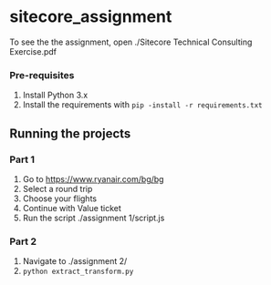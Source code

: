 # sitecore_assignment

To see the the assignment, open ./Sitecore Technical Consulting Exercise.pdf

### Pre-requisites
1. Install Python 3.x
2. Install the requirements with `pip -install -r requirements.txt`

## Running the projects
### Part 1
1. Go to https://www.ryanair.com/bg/bg
2. Select a round trip
3. Choose your flights
4. Continue with Value ticket
5. Run the script ./assignment 1/script.js

### Part 2
1. Navigate to ./assignment 2/
2. `python extract_transform.py`
